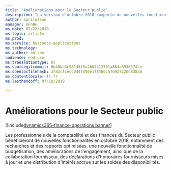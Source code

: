 ```yaml
---
title: "Améliorations pour le Secteur public"
description: "La version d'octobre 2018 comporte de nouvelles fonctionnalités pour les clients du Secteur public."
author: aprilolson
manager: AnnBe
ms.date: 07/22/2018
ms.topic: article
ms.prod: 
ms.service: business-applications
ms.technology: 
ms.author: aolson
audience: end user
ms.translationtype: HT
ms.sourcegitcommit: 0b40bb3c98145f5a260f412701a884a5936174ce
ms.openlocfilehash: 3782cfceccd44f490e1ff58ec570927220d838a8
ms.contentlocale: fr-fr
ms.lasthandoff: 07/18/2018

---
```


# <a name="public-sector-enhancements"></a>Améliorations pour le Secteur public

[!include[dynamics365-finance-operations banner](../includes/dynamics365-finance-operations.md)]

Les professionnels de la comptabilité et des finances du Secteur public bénéficieront de nouvelles fonctionnalités en octobre 2018, notamment des recherches et des rapports optimisées, une nouvelle fonctionnalité de budgétisation, des améliorations de l'engagement, ainsi que de la collaboration fournisseur, des déclarations d'honoraires fournisseurs mises à jour et une distribution d'intérêt accrue sur les soldes des disponibilités.


